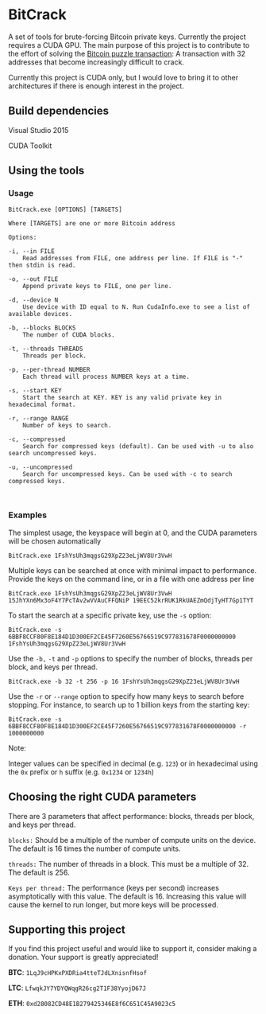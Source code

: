 # BitCrack

A set of tools for brute-forcing Bitcoin private keys. Currently the project requires a CUDA GPU. The main purpose of this project is to contribute to the effort of solving the [Bitcoin puzzle transaction](https://blockchain.info/tx/08389f34c98c606322740c0be6a7125d9860bb8d5cb182c02f98461e5fa6cd15): A transaction with 32 addresses that become increasingly difficult to crack.

Currently this project is CUDA only, but I would love to bring it to other architectures if there is enough interest in the project.

## Build dependencies

Visual Studio 2015

CUDA Toolkit


## Using the tools

### Usage
```
BitCrack.exe [OPTIONS] [TARGETS]

Where [TARGETS] are one or more Bitcoin address

Options:

-i, --in FILE
    Read addresses from FILE, one address per line. If FILE is "-" then stdin is read.

-o, --out FILE
    Append private keys to FILE, one per line.

-d, --device N
    Use device with ID equal to N. Run CudaInfo.exe to see a list of available devices.

-b, --blocks BLOCKS
    The number of CUDA blocks.

-t, --threads THREADS
    Threads per block.

-p, --per-thread NUMBER
    Each thread will process NUMBER keys at a time.

-s, --start KEY
    Start the search at KEY. KEY is any valid private key in hexadecimal format.

-r, --range RANGE
    Number of keys to search.

-c, --compressed
    Search for compressed keys (default). Can be used with -u to also search uncompressed keys.

-u, --uncompressed
    Search for uncompressed keys. Can be used with -c to search compressed keys.



```

### Examples


The simplest usage, the keyspace will begin at 0, and the CUDA parameters will be chosen automatically
```
BitCrack.exe 1FshYsUh3mqgsG29XpZ23eLjWV8Ur3VwH
```

Multiple keys can be searched at once with minimal impact to performance. Provide the keys on the command line, or in a file with one address per line
```
BitCrack.exe 1FshYsUh3mqgsG29XpZ23eLjWV8Ur3VwH 15JhYXn6Mx3oF4Y7PcTAv2wVVAuCFFQNiP 19EEC52krRUK1RkUAEZmQdjTyHT7Gp1TYT
```

To start the search at a specific private key, use the `-s` option:

```
BitCrack.exe -s 6BBF8CCF80F8E184D1D300EF2CE45F7260E56766519C977831678F0000000000 1FshYsUh3mqgsG29XpZ23eLjWV8Ur3VwH
```


Use the `-b,` `-t` and `-p` options to specify the number of blocks, threads per block, and keys per thread.
```
BitCrack.exe -b 32 -t 256 -p 16 1FshYsUh3mqgsG29XpZ23eLjWV8Ur3VwH
```

Use the `-r` or `--range` option to specify how many keys to search before stopping. For instance, to search up to 1 billion keys from the starting key:

```
BitCrack.exe -s 6BBF8CCF80F8E184D1D300EF2CE45F7260E56766519C977831678F0000000000 -r 1000000000
```

Note:

Integer values can be specified in decimal (e.g. `123`) or in hexadecimal using the `0x` prefix or `h` suffix (e.g. `0x1234` or `1234h`)


## Choosing the right CUDA parameters

There are 3 parameters that affect performance: blocks, threads per block, and keys per thread.


`blocks:` Should be a multiple of the number of compute units on the device. The default is 16 times the number of compute units.

`threads:` The number of threads in a block. This must be a multiple of 32. The default is 256.

`Keys per thread:` The performance (keys per second) increases asymptotically with this value. The default is 16. Increasing this value will cause the kernel to run longer, but more keys will be processed.


## Supporting this project

If you find this project useful and would like to support it, consider making a donation. Your support is greatly appreciated!

**BTC**: `1LqJ9cHPKxPXDRia4tteTJdLXnisnfHsof`

**LTC**: `LfwqkJY7YDYQWqgR26cg2T1F38YyojD67J`

**ETH**: `0xd28082CD48E1B279425346E8f6C651C45A9023c5`
